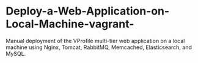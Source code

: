 # Deploy-a-Web-Application-on-Local-Machine-vagrant-
Manual deployment of the VProfile multi-tier web application on a local machine using Nginx, Tomcat, RabbitMQ, Memcached, Elasticsearch, and MySQL.
